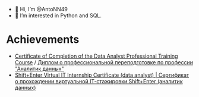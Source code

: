 - 👋 Hi, I’m @AntoNN49
- 👀 I’m interested in Python and SQL.

# Achievements
- [Certificate of Completion of the Data Analyst Professional Training Course](https://disk.yandex.ru/i/mS7_6MPLJl3jyw) / [Диплом о профессиональной переподготовке по профессии "Аналитик данных"](https://disk.yandex.ru/i/vUufoGs40AW5ng)
- [Shift+Enter Virtual IT Internship Certificate (data analyst) | Сертификат о прохождении виртуальной IT-стажировки Shift+Enter (аналитик данных)](https://disk.yandex.ru/i/KfuU1HBsZra5jQ)
